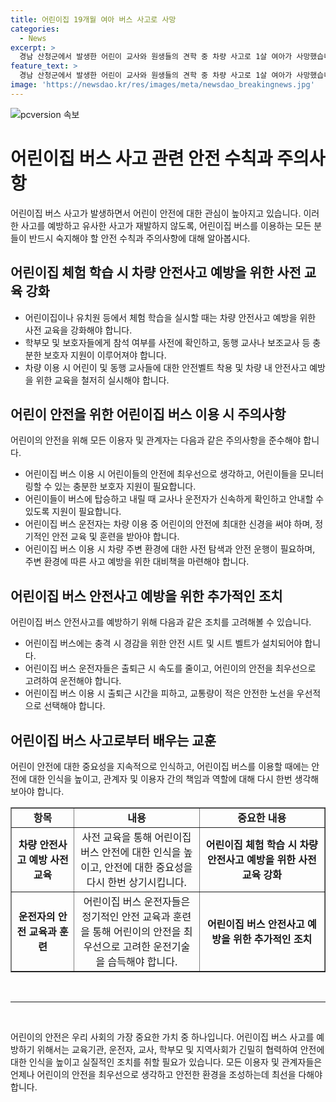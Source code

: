 ```yaml
---
title: 어린이집 19개월 여아 버스 사고로 사망
categories:
  - News
excerpt: >
  경남 산청군에서 발생한 어린이 교사와 원생들의 견학 중 차량 사고로 1살 여아가 사망했습니다. 어린이집 버스에 치여 심정지 상태로 대학 병원으로 옮겨졌으나 숨졌으며, 보건의료원은 중증 외상 환자 수술 불가로 상급 종합병원 이송한 것으로 전해졌습니다. 경찰은 운전자와 교사의 과실 여부를 조사하고 있습니다. 사고 당시에는 어린이집의 인솔교사 5명과 29명의 원생이 함께 견학을 와 있었습니다. #어린이집 #버스 #체험학습 #사망사고
feature_text: >
  경남 산청군에서 발생한 어린이 교사와 원생들의 견학 중 차량 사고로 1살 여아가 사망했습니다. 어린이집 버스에 치여 심정지 상태로 대학 병원으로 옮겨졌으나 숨졌으며, 보건의료원은 중증 외상 환자 수술 불가로 상급 종합병원 이송한 것으로 전해졌습니다. 경찰은 운전자와 교사의 과실 여부를 조사하고 있습니다. 사고 당시에는 어린이집의 인솔교사 5명과 29명의 원생이 함께 견학을 와 있었습니다. #어린이집 #버스 #체험학습 #사망사고
image: 'https://newsdao.kr/res/images/meta/newsdao_breakingnews.jpg'
---
```


<p><img src="https://newsdao.kr/res/images/meta/newsdao_breakingnews.jpg" alt="pcversion 속보" /></p>

<h1>어린이집 버스 사고 관련 안전 수칙과 주의사항</h1>

<p data-ke-size="size16">어린이집 버스 사고가 발생하면서 어린이 안전에 대한 관심이 높아지고 있습니다. 이러한 사고를 예방하고 유사한 사고가 재발하지 않도록, 어린이집 버스를 이용하는 모든 분들이 반드시 숙지해야 할 안전 수칙과 주의사항에 대해 알아봅시다.</p>

<h2 data-ke-size="size26">어린이집 체험 학습 시 차량 안전사고 예방을 위한 사전 교육 강화</h2>

<ul>
    <li>어린이집이나 유치원 등에서 체험 학습을 실시할 때는 차량 안전사고 예방을 위한 사전 교육을 강화해야 합니다.</li>
    <li>학부모 및 보호자들에게 참석 여부를 사전에 확인하고, 동행 교사나 보조교사 등 충분한 보호자 지원이 이루어져야 합니다.</li>
    <li>차량 이용 시 어린이 및 동행 교사들에 대한 안전벨트 착용 및 차량 내 안전사고 예방을 위한 교육을 철저히 실시해야 합니다. </li>
</ul>

<h2 data-ke-size="size26">어린이 안전을 위한 어린이집 버스 이용 시 주의사항</h2>

<p data-ke-size="size16">어린이의 안전을 위해 모든 이용자 및 관계자는 다음과 같은 주의사항을 준수해야 합니다.</p>

<ul>
    <li>어린이집 버스 이용 시 어린이들의 안전에 최우선으로 생각하고, 어린이들을 모니터링할 수 있는 충분한 보호자 지원이 필요합니다. </li>
    <li>어린이들이 버스에 탑승하고 내릴 때 교사나 운전자가 신속하게 확인하고 안내할 수 있도록 지원이 필요합니다. </li>
    <li>어린이집 버스 운전자는 차량 이용 중 어린이의 안전에 최대한 신경을 써야 하며, 정기적인 안전 교육 및 훈련을 받아야 합니다. </li>
    <li>어린이집 버스 이용 시 차량 주변 환경에 대한 사전 탐색과 안전 운행이 필요하며, 주변 환경에 따른 사고 예방을 위한 대비책을 마련해야 합니다.</li>
</ul>

<h2 data-ke-size="size26">어린이집 버스 안전사고 예방을 위한 추가적인 조치</h2>

<p data-ke-size="size16">어린이집 버스 안전사고를 예방하기 위해 다음과 같은 조치를 고려해볼 수 있습니다.</p>

<ul>
    <li>어린이집 버스에는 충격 시 경감을 위한 안전 시트 및 시트 벨트가 설치되어야 합니다.</li>
    <li>어린이집 버스 운전자들은 출퇴근 시 속도를 줄이고, 어린이의 안전을 최우선으로 고려하여 운전해야 합니다.</li>
    <li>어린이집 버스 이용 시 출퇴근 시간을 피하고, 교통량이 적은 안전한 노선을 우선적으로 선택해야 합니다.</li>
</ul>

<h2 data-ke-size="size26">어린이집 버스 사고로부터 배우는 교훈</h2>

<p data-ke-size="size16">어린이 안전에 대한 중요성을 지속적으로 인식하고, 어린이집 버스를 이용할 때에는 안전에 대한 인식을 높이고, 관계자 및 이용자 간의 책임과 역할에 대해 다시 한번 생각해보아야 합니다.</p>

<table style="width: 100%;" border="1">
<tbody>
<tr>
<td style="text-align: center; width: 20%;"><b>항목</b></td>
<td style="text-align: center; width: 40%;"><b>내용</b></td>
<td style="text-align: center; width: 40%;"><b>중요한 내용</b></td>
</tr>
<tr>
<td style="text-align: center; height: 17px;"><b>차량 안전사고 예방 사전 교육</b></td>
<td style="text-align: center; height: 17px;">사전 교육을 통해 어린이집 버스 안전에 대한 인식을 높이고, 안전에 대한 중요성을 다시 한번 상기시킵니다.</td>
<td style="text-align: center; height: 17px;"><b>어린이집 체험 학습 시 차량 안전사고 예방을 위한 사전 교육 강화</b></td>
</tr>
<tr>
<td style="text-align: center; height: 17px;"><b>운전자의 안전 교육과 훈련</b></td>
<td style="text-align: center; height: 17px;">어린이집 버스 운전자들은 정기적인 안전 교육과 훈련을 통해 어린이의 안전을 최우선으로 고려한 운전기술을 습득해야 합니다.</td>
<td style="text-align: center; height: 17px;"><b>어린이집 버스 안전사고 예방을 위한 추가적인 조치</b></td>
</tr>
</tbody>
</table>

<p data-ke-size="size16">&nbsp;</p>

<hr>

<p data-ke-size="size16">&nbsp;</p>

<p data-ke-size="size16">어린이의 안전은 우리 사회의 가장 중요한 가치 중 하나입니다. 어린이집 버스 사고를 예방하기 위해서는 교육기관, 운전자, 교사, 학부모 및 지역사회가 긴밀히 협력하여 안전에 대한 인식을 높이고 실질적인 조치를 취할 필요가 있습니다. 모든 이용자 및 관계자들은 언제나 어린이의 안전을 최우선으로 생각하고 안전한 환경을 조성하는데 최선을 다해야 합니다.</p>

